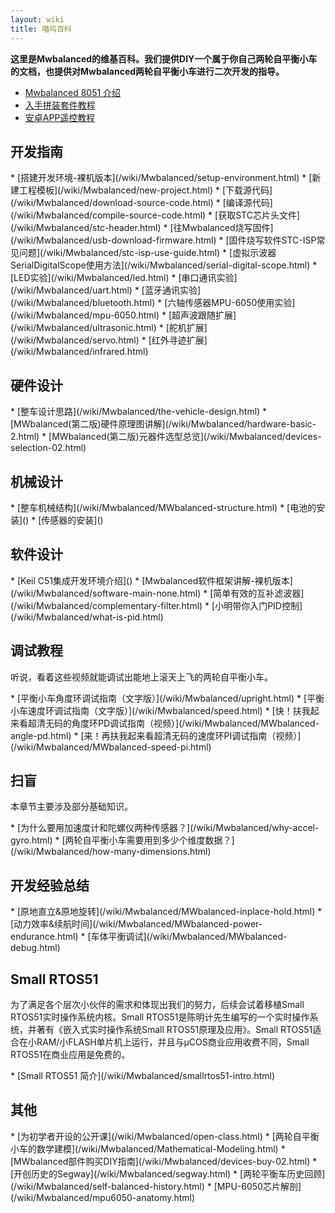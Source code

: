 ```yaml
---
layout: wiki
title: 喵呜百科
---
```


<div class="jumbotron">
<b>
    <p class="lead">这里是Mwbalanced的维基百科。我们提供DIY一个属于你自己两轮自平衡小车的文档，也提供对Mwbalanced两轮自平衡小车进行二次开发的指导。 </p>
</b>
</div>

* [Mwbalanced 8051 介绍](/wiki/Mwbalanced/open-source-self-balanced.html)
* [入手拼装套件教程](/wiki/Mwbalanced/assembly-instructions.html)
* [安卓APP遥控教程](/wiki/Mwbalanced/bluetooth-connect.html)

<h2 id="development">开发指南</h2>
* [搭建开发环境-裸机版本](/wiki/Mwbalanced/setup-environment.html)
* [新建工程模板](/wiki/Mwbalanced/new-project.html)
* [下载源代码](/wiki/Mwbalanced/download-source-code.html)
* [编译源代码](/wiki/Mwbalanced/compile-source-code.html)
* [获取STC芯片头文件](/wiki/Mwbalanced/stc-header.html)
* [往Mwbalanced烧写固件](/wiki/Mwbalanced/usb-download-firmware.html)
* [固件烧写软件STC-ISP常见问题](/wiki/Mwbalanced/stc-isp-use-guide.html)
* [虚拟示波器SerialDigitalScope使用方法](/wiki/Mwbalanced/serial-digital-scope.html)
* [LED实验](/wiki/Mwbalanced/led.html)
* [串口通讯实验](/wiki/Mwbalanced/uart.html)
* [蓝牙通讯实验](/wiki/Mwbalanced/bluetooth.html)
* [六轴传感器MPU-6050使用实验](/wiki/Mwbalanced/mpu-6050.html)
* [超声波跟随扩展](/wiki/Mwbalanced/ultrasonic.html)
* [舵机扩展](/wiki/Mwbalanced/servo.html)
* [红外寻迹扩展](/wiki/Mwbalanced/infrared.html)

<h2 id="hardware">硬件设计</h2>
* [整车设计思路](/wiki/Mwbalanced/the-vehicle-design.html)
* [MWbalanced(第二版)硬件原理图讲解](/wiki/Mwbalanced/hardware-basic-2.html)
* [MWbalanced(第二版)元器件选型总览](/wiki/Mwbalanced/devices-selection-02.html)

<h2 id="structure">机械设计</h2>
* [整车机械结构](/wiki/Mwbalanced/MWbalanced-structure.html)
* [电池的安装]()
* [传感器的安装]()

<h2 id="software">软件设计</h2>
* [Keil C51集成开发环境介绍]()
* [Mwbalanced软件框架讲解-裸机版本](/wiki/Mwbalanced/software-main-none.html)
* [简单有效的互补滤波器](/wiki/Mwbalanced/complementary-filter.html)
* [小明带你入门PID控制](/wiki/Mwbalanced/what-is-pid.html)

<h2 id="video">调试教程</h2>
<p>听说，看着这些视频就能调试出能地上滚天上飞的两轮自平衡小车。</p>
* [平衡小车角度环调试指南（文字版）](/wiki/Mwbalanced/upright.html)
* [平衡小车速度环调试指南（文字版）](/wiki/Mwbalanced/speed.html)
* [快！扶我起来看超清无码的角度环PD调试指南（视频）](/wiki/Mwbalanced/MWbalanced-angle-pd.html)
* [来！再扶我起来看超清无码的速度环PI调试指南（视频）](/wiki/Mwbalanced/MWbalanced-speed-pi.html)

<h2 id="basic">扫盲</h2>
<p>本章节主要涉及部分基础知识。</p>
* [为什么要用加速度计和陀螺仪两种传感器？](/wiki/Mwbalanced/why-accel-gyro.html)
* [两轮自平衡小车需要用到多少个维度数据？](/wiki/Mwbalanced/how-many-dimensions.html)

<h2 id="exp">开发经验总结</h2>
* [原地直立&原地旋转](/wiki/Mwbalanced/MWbalanced-inplace-hold.html)
* [动力效率&续航时间](/wiki/Mwbalanced/MWbalanced-power-endurance.html)
* [车体平衡调试](/wiki/Mwbalanced/MWbalanced-debug.html)

<h2 id="small-rtos51">Small RTOS51</h2>
<p>为了满足各个层次小伙伴的需求和体现出我们的努力，后续会试着移植Small RTOS51实时操作系统内核。Small RTOS51是陈明计先生编写的一个实时操作系统，并著有《嵌入式实时操作系统Small RTOS51原理及应用》。Small RTOS51适合在小RAM/小FLASH单片机上运行，并且与μCOS商业应用收费不同，Small RTOS51在商业应用是免费的。</p>
* [Small RTOS51 简介](/wiki/Mwbalanced/smallrtos51-intro.html)

<h2 id="other">其他</h2>
* [为初学者开设的公开课](/wiki/Mwbalanced/open-class.html)
* [两轮自平衡小车的数学建模](/wiki/Mwbalanced/Mathematical-Modeling.html)
* [MWbalanced部件购买DIY指南](/wiki/Mwbalanced/devices-buy-02.html)
* [开创历史的Segway](/wiki/Mwbalanced/segway.html)
* [两轮平衡车历史回顾](/wiki/Mwbalanced/self-balanced-history.html)
* [MPU-6050芯片解剖](/wiki/Mwbalanced/mpu6050-anatomy.html)